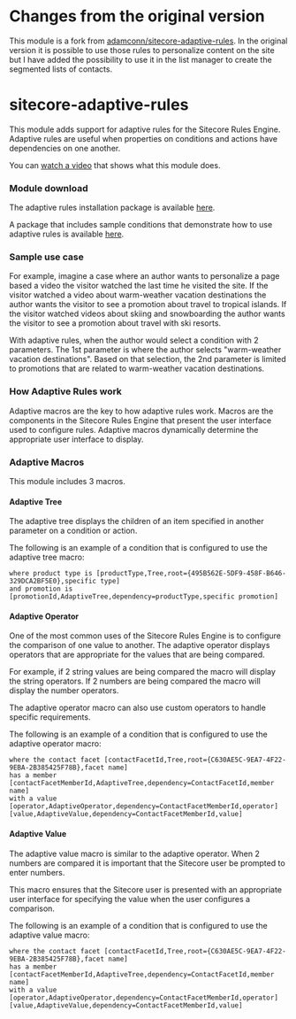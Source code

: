 # Changes from the original version
This module is a fork from [adamconn/sitecore-adaptive-rules](https://github.com/adamconn/sitecore-adaptive-rules). In the original version it is possible to use those rules to personalize content on the site but I have added the possibility to use it in the list manager to create the segmented lists of contacts.

# sitecore-adaptive-rules
This module adds support for adaptive rules for the Sitecore Rules Engine. Adaptive rules are useful when properties on conditions and actions have dependencies on one another. 

You can [watch a video](http://youtu.be/M2m2vJ5diEI) that shows what this module does.

### Module download
The adaptive rules installation package is available [here](https://github.com/adamconn/sitecore-adaptive-rules/tree/master/sitecore/).

A package that includes sample conditions that demonstrate how to use adaptive rules is available [here](https://github.com/adamconn/sitecore-adaptive-rules/tree/master/sitecore/).

### Sample use case
For example, imagine a case where an author wants to personalize a page based a video the visitor watched the last time he visited the site. If the visitor watched a video about warm-weather vacation destinations the author wants the visitor to see a promotion about travel to tropical islands. If the visitor watched videos about skiing and snowboarding the author wants the visitor to see a promotion about travel with ski resorts.

With adaptive rules, when the author would select a condition with 2 parameters. The 1st parameter is where the author selects "warm-weather vacation destinations". Based on that selection, the 2nd parameter is limited to promotions that are related to warm-weather vacation destinations.

### How Adaptive Rules work
Adaptive macros are the key to how adaptive rules work. Macros are the components in the Sitecore Rules Engine that present the user interface used to configure rules. Adaptive macros dynamically determine the appropriate user interface to display.

### Adaptive Macros
This module includes 3 macros.

#### Adaptive Tree
The adaptive tree displays the children of an item specified in another parameter on a condition or action.

The following is an example of a condition that is configured to use the adaptive tree macro:
```
where product type is [productType,Tree,root={495B562E-5DF9-458F-B646-329DCA2BF5E0},specific type] 
and promotion is [promotionId,AdaptiveTree,dependency=productType,specific promotion] 
```

#### Adaptive Operator
One of the most common uses of the Sitecore Rules Engine is to configure the comparison of one value to another. The adaptive operator displays operators that are appropriate for the values that are being compared.

For example, if 2 string values are being compared the macro will display the string operators. If 2 numbers are being compared the macro will display the number operators.

The adaptive operator macro can also use custom operators to handle specific requirements. 

The following is an example of a condition that is configured to use the adaptive operator macro:
```
where the contact facet [contactFacetId,Tree,root={C630AE5C-9EA7-4F22-9EBA-2B385425F78B},facet name] 
has a member [contactFacetMemberId,AdaptiveTree,dependency=ContactFacetId,member name] 
with a value [operator,AdaptiveOperator,dependency=ContactFacetMemberId,operator] 
[value,AdaptiveValue,dependency=ContactFacetMemberId,value]
```

#### Adaptive Value
The adaptive value macro is similar to the adaptive operator. When 2 numbers are compared it is important that the Sitecore user be prompted to enter numbers. 

This macro ensures that the Sitecore user is presented with an appropriate user interface for specifying the value when the user configures a comparison.

The following is an example of a condition that is configured to use the adaptive value macro:
```
where the contact facet [contactFacetId,Tree,root={C630AE5C-9EA7-4F22-9EBA-2B385425F78B},facet name] 
has a member [contactFacetMemberId,AdaptiveTree,dependency=ContactFacetId,member name] 
with a value [operator,AdaptiveOperator,dependency=ContactFacetMemberId,operator] 
[value,AdaptiveValue,dependency=ContactFacetMemberId,value]
```
